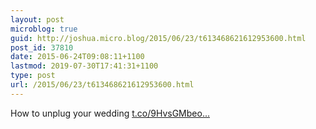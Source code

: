 ```yaml
---
layout: post
microblog: true
guid: http://joshua.micro.blog/2015/06/23/t613468621612953600.html
post_id: 37810
date: 2015-06-24T09:08:11+1100
lastmod: 2019-07-30T17:41:31+1100
type: post
url: /2015/06/23/t613468621612953600.html
---
```

How to unplug your wedding [t.co/9HvsGMbeo...](http://t.co/9HvsGMbeoK)
